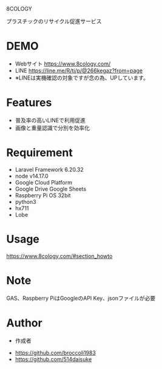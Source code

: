 8COLOGY
 
プラスチックのリサイクル促進サービス
 
# DEMO
- Webサイト  https://www.8cology.com/
- LINE https://line.me/R/ti/p/@266kegaz?from=page
- ※LINEは実機確認の対象ですが念の為、UPしています。
 
# Features
 
 - 普及率の高いLINEで利用促進
 - 画像と重量認識で分別を効率化
 
# Requirement
 
* Laravel Framework 6.20.32
* node v14.17.0
* Google Cloud Platform
* Google Drive Google Sheets
* Raspberry Pi OS 32bit
* python3
* hx711
* Lobe
 
 
# Usage
 
https://www.8cology.com/#section_howto
 
# Note
 
GAS、Raspberry PiはGoogleのAPI Key、jsonファイルが必要
 
# Author
 
* 作成者 
- https://github.com/broccoli1983 
- https://github.com/514daisuke         
 